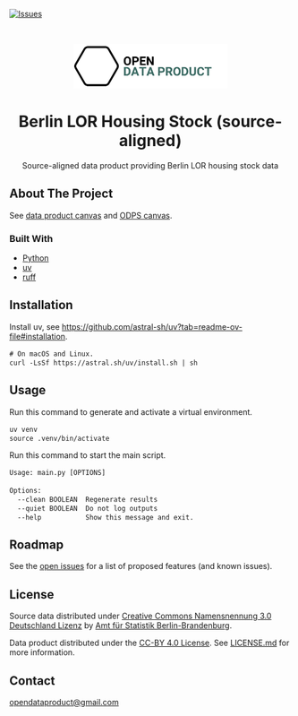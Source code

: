 [![Issues](https://img.shields.io/github/issues/open-data-product/open-data-product-berlin-lor-housing-stock-source-aligned)](https://github.com/open-data-product/open-data-product-berlin-lor-housing-stock-source-aligned/issues)

<br />
<p align="center">
  <a href="https://github.com/open-data-product/open-data-product-berlin-lor-housing-stock-source-aligned">
    <img src="logo-with-text.png" alt="Logo" height="80">
  </a>

  <h1 align="center">Berlin LOR Housing Stock (source-aligned)</h1>

  <p align="center">
    Source-aligned data product providing Berlin LOR housing stock data</a>
  </p>
</p>

## About The Project

See [data product canvas](docs/data-product-canvas.md) and [ODPS canvas](./docs/odps-canvas.md).

### Built With

* [Python](https://www.python.org/)
* [uv](https://docs.astral.sh/uv/)
* [ruff](https://docs.astral.sh/ruff/)

## Installation

Install uv, see https://github.com/astral-sh/uv?tab=readme-ov-file#installation.

```shell
# On macOS and Linux.
curl -LsSf https://astral.sh/uv/install.sh | sh
```

## Usage

Run this command to generate and activate a virtual environment.

```shell
uv venv
source .venv/bin/activate
```

Run this command to start the main script.

```shell
Usage: main.py [OPTIONS]

Options:
  --clean BOOLEAN  Regenerate results
  --quiet BOOLEAN  Do not log outputs
  --help           Show this message and exit.
```

## Roadmap

See
the [open issues](https://github.com/open-data-product/open-data-product-berlin-lor-monitoring-social-urban-development-source-aligned/issues)
for a list of proposed features (and
known issues).

## License

Source data distributed under [Creative Commons Namensnennung 3.0 Deutschland Lizenz](https://creativecommons.org/licenses/by/3.0/de/) by [Amt für Statistik Berlin-Brandenburg](https://www.statistik-berlin-brandenburg.de/).

Data product distributed under the [CC-BY 4.0 License](https://creativecommons.org/licenses/by/4.0/). See [LICENSE.md](./LICENSE.md) for more information.

## Contact

opendataproduct@gmail.com

